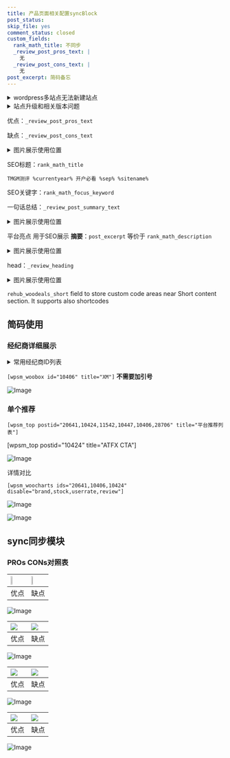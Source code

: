 ```yaml
---
title: 产品页面相关配置syncBlock
post_status: 
skip_file: yes
comment_status: closed
custom_fields:
  rank_math_title: 不同步
  _review_post_pros_text: |
    无
  _review_post_cons_text: |
    无
post_excerpt: 简码备忘
---
```

<details><summary>wordpress多站点无法新建站点</summary>

<li>和报错需要清理cookies一样的原因</li>
<li>wp-config.php里面<code>define( 'SUBDOMAIN_INSTALL', false );//子域名安装</code></li>
<li>新建子站点是用<code>define( 'SUBDOMAIN_INSTALL', true);//子域名安装</code> 完成以后，改成<code>false</code></li>
</details>

<details><summary>站点升级和相关版本问题</summary>

<p>wordpress：5.9.9
woocommerce：7.5.1
出现问题的地方：主题选项里面>><strong>Product layout >>compact style</strong></p>
<p>如何出现没有用过的字段 导致无法保存。先导出配置 然后进行修改，后面再次恢复即可。</p>
<p>出现部分字段无法显示时，需要返回默认布局后，对产品进行保存就好了。</p>
<p></p>
</details>

优点：`_review_post_pros_text`

缺点：`_review_post_cons_text`

<details><summary>图片展示使用位置</summary>

<img src="https://prod-files-secure.s3.us-west-2.amazonaws.com/39ed1227-6d7d-4570-be36-9ccd4a2c4241/f51d3d83-55d4-4bdf-9604-f37ec77ab556/Untitled.png?X-Amz-Algorithm=AWS4-HMAC-SHA256&X-Amz-Content-Sha256=UNSIGNED-PAYLOAD&X-Amz-Credential=ASIAZI2LB466TMYYYX32%2F20250321%2Fus-west-2%2Fs3%2Faws4_request&X-Amz-Date=20250321T045518Z&X-Amz-Expires=3600&X-Amz-Security-Token=IQoJb3JpZ2luX2VjEEUaCXVzLXdlc3QtMiJGMEQCIAEMK0at9o97Qxjpci86%2BGZAxT2P%2FQla97fVtAApYlxhAiAFaeHpYn%2BN6Sz6yqkTJNf5ZGMXVDIQam3P6zVEdBjkzCqIBAie%2F%2F%2F%2F%2F%2F%2F%2F%2F%2F8BEAAaDDYzNzQyMzE4MzgwNSIMVCMZE1zkXb06E0PsKtwDVtKM%2FL8L0wSEDHibrPclnp9jOi6UR5p1bQuz91vB1tSOhDj3GMzFawnsdiIFsvKLM5aenM8kFvz%2BMNbO4YU2%2B0gMsp9ffACpWdU6cHt1cn14oG1iDhunJ3HRYq3F9o%2FE%2FzyAS08gbearWNGkbBUR0bpL%2BQNTR2%2BzD3pXNuQf%2FLUXvcLvwUynmth%2BNtmptro2rJHp1bX4SQDtWOIP6lWp%2FRCspBmr81YD78ndmF44%2FDSIAhNTttpFepVXQMMJwQQR02eSAe8Vm8Mzhvug%2FJcBQzNaVo7Hy55cGsp8ur485EvhgLrE%2Fdfk2oX4rQLu5E6i0B1BVyq6cgv41ZNDD3e7UVF229nFiCEcFJL81i5RnMCGlR6MqdkzbYk8of9rTTgB1lT%2Bul78sXxOdeXndQ1WaRFcjVoWpqrIqxglW7zT5fVVUgiaJdJ6%2FUlPUkyth9RZ2hQ3OPWSsSP5E49R1p01dEwE7CZbl3Qf3qZxshuxpApJyf6R689v%2BKZ3d1raHZdFSsbGcMSLme0FggMA%2FhVU%2B8ltnNz5nk8ybRHVAeX1QG7FtP6agMv48XQhC7YswfCQMM%2BS4%2BndO2Bdn3AZ%2BpXOwjCbZHUHOFLFlachQkyI%2Fjf53Ez%2FJqIRhDMyXcgwsNbzvgY6pgEiDJ7xkmEkdgJ9tPnNE1N0XDckpmH8XirZVUKyhdn%2F%2FlPGumzRa69EAy7PUJn2mJlf%2Bgd9QQf%2FcIEwa8InfmDgEhD%2FaZNJiT0RT8w%2FKm37Zqxasd3Ory1jYhEVwfG%2BLDTFnWG8mRLuEFXU%2FLgLk4QqkI%2FelV99yD2Ydi94T6vh0d55Vw71P8gadHrZqkfsrw1FL01vw7T2eXgFP5c4lhL9GUXMySM%2F&X-Amz-Signature=d169818eddf0f90e5f96d06bd26042052aa14f1fa8644f93ce256e73d1457ce9&X-Amz-SignedHeaders=host&x-id=GetObject" alt="Image">
</details>

SEO标题：`rank_math_title`

`TMGM测评 %currentyear% 开户必看 %sep% %sitename%`

SEO关键字：`rank_math_focus_keyword`

一句话总结：`_review_post_summary_text`

<details><summary>图片展示使用位置</summary>

<img src="https://prod-files-secure.s3.us-west-2.amazonaws.com/39ed1227-6d7d-4570-be36-9ccd4a2c4241/4b96a922-296c-4f4e-8630-d1c870cbce01/Untitled.png?X-Amz-Algorithm=AWS4-HMAC-SHA256&X-Amz-Content-Sha256=UNSIGNED-PAYLOAD&X-Amz-Credential=ASIAZI2LB46655GUIXB5%2F20250321%2Fus-west-2%2Fs3%2Faws4_request&X-Amz-Date=20250321T045519Z&X-Amz-Expires=3600&X-Amz-Security-Token=IQoJb3JpZ2luX2VjEEUaCXVzLXdlc3QtMiJHMEUCIQCdGBdhdK2fBtCp2Yrk6eO1RFdQdoQYedzcmYD84bc5wQIgDqS7dA8whPADFEOGQxa50BS4IoYM77GwINASEl7CL7oqiAQInv%2F%2F%2F%2F%2F%2F%2F%2F%2F%2FARAAGgw2Mzc0MjMxODM4MDUiDKQNgEzRSi7gyO8LcSrcA4zlOXd036YZyqrBAMPNECGNw2%2B%2Fh8aDzePNCGw%2FTALvYajQdAw7FWkVY0RDeWjAlyWGgpYXX3LrIHS8aXFLBmVglHWlMxCc8L%2F%2FFS7yFjR0LI879j1hFuXw2tH79Xpgvor8FNgw0s3EQ2Eo4XT3LqJugfF9MKtbfuFF%2BYlDSlNyG9b8WmHyWGoGoJBn0CGXxB7SP9V%2FcVzj7ZSPi0drOd1zc2B8tbskun%2FDjj9RsoBR76UlUEH6ZXiRM1UpMrzVuS%2FGlyQgMLjF5lUlf4QdSAFaN8aua%2FZrrohSvH5GFAHZDrcxQK7jB%2FrLFB%2Fh4alP4D2E0G6lG%2FKfPM2gtVaILArbjXuwEgCGZ8hr324ntkuxbAGaADUV6xH9btxhnW%2BhT5PizM%2Bo1barZJtzUu6y4A71JciR4crU2X1yQOLnUUMaDyCeiCtjaOXKnTN7l8ljfC9R%2FmphQrQMVgoenVmCI7mpPI2W8F6SOexT64hEvFJKon8IEBA6%2Fts8oD%2BkYsW29bRrqYD%2BuzZUEK0TsqDWZBE%2BC2JiS5y%2B6G9l6C1iGvrM%2B%2BpHk0BLzKgHaKDkqetLUhyRfbqqqIBN8PTBGVo4fbaec64a4ffI4mDtadLgPVfmvuNzCcyIc83JxGdZMITY874GOqUBZNG2V6P86tE6fynE63JC538PlXhPHPTzTlpINw5aMQwbZJNgc%2Ba5skFwkywv%2Br54FfbdD%2FkmNv5KiYi6h7EEpOurTebKJiSXJGWFXAzXhYeEiOm55m21G6qh0uC%2B9XzUAFwA2l8d66PAnytkjTJ2iQnuxl1aAe00hWuqDWmIjVFRy5EbscjFMZEuh1QvZIA6FMxCtldMdOQ9UVf8RKYE%2Fee%2F9FBH&X-Amz-Signature=ae30324838cda9a13c85e0cf653cf44db3d91af1ac0394db8f2984b6d302297e&X-Amz-SignedHeaders=host&x-id=GetObject" alt="Image">
</details>

平台亮点 用于SEO展示 **摘要**：`post_excerpt`  等价于 `rank_math_description`

<details><summary>图片展示使用位置</summary>

<img src="https://prod-files-secure.s3.us-west-2.amazonaws.com/39ed1227-6d7d-4570-be36-9ccd4a2c4241/1ee11f63-b60a-4dfe-a7a7-d58ff23b5d88/Untitled.png?X-Amz-Algorithm=AWS4-HMAC-SHA256&X-Amz-Content-Sha256=UNSIGNED-PAYLOAD&X-Amz-Credential=ASIAZI2LB4665HUNJJSI%2F20250321%2Fus-west-2%2Fs3%2Faws4_request&X-Amz-Date=20250321T045519Z&X-Amz-Expires=3600&X-Amz-Security-Token=IQoJb3JpZ2luX2VjEEUaCXVzLXdlc3QtMiJGMEQCIHxXZjlRhKaTi%2BXZ%2FS5KiemmTyvUbj1uCWRBawn7OMpmAiABigo9qFdIMxUJC3Cv8GjqoI6hvs6B1rQhguALtnf%2FByqIBAie%2F%2F%2F%2F%2F%2F%2F%2F%2F%2F8BEAAaDDYzNzQyMzE4MzgwNSIMMyjLUfCV4zD1mErvKtwDBA6rWzAN2Fp%2FPwNXXrQZ8sDuFOCTKZD6A1jmVvMjL9eyA2ZoOBoQVvr12nMWVojeUVYxBi3cs3ySA%2FeRr9Je9i%2B%2FgrCmWJp%2BS5pOxC8z0Wp0B8NxXQN%2FAATnpj52rGNnIsJITw6n0J3j7kYE0UC0qUs%2FVyCnEfX%2FPd78TpjyEGBbIr7TYjeWPaphncqC%2FJK8eDAuFTPIPfwdar%2BpOZQql4Zd8AMdLgJfjXydHAY6v8KyZZEO%2BiZo9xCL8nVNAQmtwUjeqkmFpXTtrVpIqGp4hSgP6KHLu0gE8Vr1CkD4zTOAcaSNjS3x%2BGw42eMRVnV8c3dSttyg6DeHMXpR0uR7mqIeZIOSc54OP8m3%2FxjHyFnm%2BjRnF7RK%2F4%2FXfMC5K0xiypsaFCf8CKaSNUVtz5Wzjy4FRg37D8S2xmoI9JmwxCYhGnavXb89zpV8ixEiEXJ3Z1eIBTDJVXYk%2BAhgsZE%2F1mmHUZAQQ1WQ8Uo3t2iTkUJOSG6guWvLNOvYZijemOYq7dlwT9TNsQujwgkEDzXG4eYBrNJQwJ%2BijpEnDbQsZP%2FhxhAweFCpqR74jbjjNHvhHsud1jHbucabeLKZCoY2vLk1rvwjgYaEPf39qsFDYpEcrzxv7ETtpTOS1tsw5NfzvgY6pgHmCKSbaiV%2FaVe3WLHbm6PSZnXdcBUCrjD7%2Ba8Grsvhd1R3UZMULf5BlQWdZ5YpGI4MYcJq5YkRHqYCvzxRKxqUo%2BjAXPCjaVit3nYPzi8il1mcB9%2FQR13%2FhpmVICVYl1rPTkCMPWS6TeDIjLE17t0yfJkMLMyOj5Lpv5ddnnZiZ1iQWproh2LU8hglbdVaN%2FfDHFJgNiarnHmYEYWVXQlCW4uStJOA&X-Amz-Signature=3d6c85970426a92096ece35d8db621c19f9d38308926843c9529ebd75c52d690&X-Amz-SignedHeaders=host&x-id=GetObject" alt="Image">
<img src="https://prod-files-secure.s3.us-west-2.amazonaws.com/39ed1227-6d7d-4570-be36-9ccd4a2c4241/ad4118b5-78d8-4fbe-801e-3b29b5d99c01/Untitled.png?X-Amz-Algorithm=AWS4-HMAC-SHA256&X-Amz-Content-Sha256=UNSIGNED-PAYLOAD&X-Amz-Credential=ASIAZI2LB4665HUNJJSI%2F20250321%2Fus-west-2%2Fs3%2Faws4_request&X-Amz-Date=20250321T045519Z&X-Amz-Expires=3600&X-Amz-Security-Token=IQoJb3JpZ2luX2VjEEUaCXVzLXdlc3QtMiJGMEQCIHxXZjlRhKaTi%2BXZ%2FS5KiemmTyvUbj1uCWRBawn7OMpmAiABigo9qFdIMxUJC3Cv8GjqoI6hvs6B1rQhguALtnf%2FByqIBAie%2F%2F%2F%2F%2F%2F%2F%2F%2F%2F8BEAAaDDYzNzQyMzE4MzgwNSIMMyjLUfCV4zD1mErvKtwDBA6rWzAN2Fp%2FPwNXXrQZ8sDuFOCTKZD6A1jmVvMjL9eyA2ZoOBoQVvr12nMWVojeUVYxBi3cs3ySA%2FeRr9Je9i%2B%2FgrCmWJp%2BS5pOxC8z0Wp0B8NxXQN%2FAATnpj52rGNnIsJITw6n0J3j7kYE0UC0qUs%2FVyCnEfX%2FPd78TpjyEGBbIr7TYjeWPaphncqC%2FJK8eDAuFTPIPfwdar%2BpOZQql4Zd8AMdLgJfjXydHAY6v8KyZZEO%2BiZo9xCL8nVNAQmtwUjeqkmFpXTtrVpIqGp4hSgP6KHLu0gE8Vr1CkD4zTOAcaSNjS3x%2BGw42eMRVnV8c3dSttyg6DeHMXpR0uR7mqIeZIOSc54OP8m3%2FxjHyFnm%2BjRnF7RK%2F4%2FXfMC5K0xiypsaFCf8CKaSNUVtz5Wzjy4FRg37D8S2xmoI9JmwxCYhGnavXb89zpV8ixEiEXJ3Z1eIBTDJVXYk%2BAhgsZE%2F1mmHUZAQQ1WQ8Uo3t2iTkUJOSG6guWvLNOvYZijemOYq7dlwT9TNsQujwgkEDzXG4eYBrNJQwJ%2BijpEnDbQsZP%2FhxhAweFCpqR74jbjjNHvhHsud1jHbucabeLKZCoY2vLk1rvwjgYaEPf39qsFDYpEcrzxv7ETtpTOS1tsw5NfzvgY6pgHmCKSbaiV%2FaVe3WLHbm6PSZnXdcBUCrjD7%2Ba8Grsvhd1R3UZMULf5BlQWdZ5YpGI4MYcJq5YkRHqYCvzxRKxqUo%2BjAXPCjaVit3nYPzi8il1mcB9%2FQR13%2FhpmVICVYl1rPTkCMPWS6TeDIjLE17t0yfJkMLMyOj5Lpv5ddnnZiZ1iQWproh2LU8hglbdVaN%2FfDHFJgNiarnHmYEYWVXQlCW4uStJOA&X-Amz-Signature=565c30cc856feddce2850b0e0c7b88fc41045c1f25ede94f0827135cc42f751d&X-Amz-SignedHeaders=host&x-id=GetObject" alt="Image">
<img src="https://prod-files-secure.s3.us-west-2.amazonaws.com/39ed1227-6d7d-4570-be36-9ccd4a2c4241/a38cf7c9-a79c-4b64-9e94-13589fe0758b/Untitled.png?X-Amz-Algorithm=AWS4-HMAC-SHA256&X-Amz-Content-Sha256=UNSIGNED-PAYLOAD&X-Amz-Credential=ASIAZI2LB4665HUNJJSI%2F20250321%2Fus-west-2%2Fs3%2Faws4_request&X-Amz-Date=20250321T045519Z&X-Amz-Expires=3600&X-Amz-Security-Token=IQoJb3JpZ2luX2VjEEUaCXVzLXdlc3QtMiJGMEQCIHxXZjlRhKaTi%2BXZ%2FS5KiemmTyvUbj1uCWRBawn7OMpmAiABigo9qFdIMxUJC3Cv8GjqoI6hvs6B1rQhguALtnf%2FByqIBAie%2F%2F%2F%2F%2F%2F%2F%2F%2F%2F8BEAAaDDYzNzQyMzE4MzgwNSIMMyjLUfCV4zD1mErvKtwDBA6rWzAN2Fp%2FPwNXXrQZ8sDuFOCTKZD6A1jmVvMjL9eyA2ZoOBoQVvr12nMWVojeUVYxBi3cs3ySA%2FeRr9Je9i%2B%2FgrCmWJp%2BS5pOxC8z0Wp0B8NxXQN%2FAATnpj52rGNnIsJITw6n0J3j7kYE0UC0qUs%2FVyCnEfX%2FPd78TpjyEGBbIr7TYjeWPaphncqC%2FJK8eDAuFTPIPfwdar%2BpOZQql4Zd8AMdLgJfjXydHAY6v8KyZZEO%2BiZo9xCL8nVNAQmtwUjeqkmFpXTtrVpIqGp4hSgP6KHLu0gE8Vr1CkD4zTOAcaSNjS3x%2BGw42eMRVnV8c3dSttyg6DeHMXpR0uR7mqIeZIOSc54OP8m3%2FxjHyFnm%2BjRnF7RK%2F4%2FXfMC5K0xiypsaFCf8CKaSNUVtz5Wzjy4FRg37D8S2xmoI9JmwxCYhGnavXb89zpV8ixEiEXJ3Z1eIBTDJVXYk%2BAhgsZE%2F1mmHUZAQQ1WQ8Uo3t2iTkUJOSG6guWvLNOvYZijemOYq7dlwT9TNsQujwgkEDzXG4eYBrNJQwJ%2BijpEnDbQsZP%2FhxhAweFCpqR74jbjjNHvhHsud1jHbucabeLKZCoY2vLk1rvwjgYaEPf39qsFDYpEcrzxv7ETtpTOS1tsw5NfzvgY6pgHmCKSbaiV%2FaVe3WLHbm6PSZnXdcBUCrjD7%2Ba8Grsvhd1R3UZMULf5BlQWdZ5YpGI4MYcJq5YkRHqYCvzxRKxqUo%2BjAXPCjaVit3nYPzi8il1mcB9%2FQR13%2FhpmVICVYl1rPTkCMPWS6TeDIjLE17t0yfJkMLMyOj5Lpv5ddnnZiZ1iQWproh2LU8hglbdVaN%2FfDHFJgNiarnHmYEYWVXQlCW4uStJOA&X-Amz-Signature=868b0aa4e22627a15947e44b7f7ea586f22785759c78ca19eed75969eb762c8e&X-Amz-SignedHeaders=host&x-id=GetObject" alt="Image">
<img src="https://prod-files-secure.s3.us-west-2.amazonaws.com/39ed1227-6d7d-4570-be36-9ccd4a2c4241/7da6fc1e-d2ac-42ae-8c75-cb5749aa18f6/Untitled.png?X-Amz-Algorithm=AWS4-HMAC-SHA256&X-Amz-Content-Sha256=UNSIGNED-PAYLOAD&X-Amz-Credential=ASIAZI2LB4665HUNJJSI%2F20250321%2Fus-west-2%2Fs3%2Faws4_request&X-Amz-Date=20250321T045519Z&X-Amz-Expires=3600&X-Amz-Security-Token=IQoJb3JpZ2luX2VjEEUaCXVzLXdlc3QtMiJGMEQCIHxXZjlRhKaTi%2BXZ%2FS5KiemmTyvUbj1uCWRBawn7OMpmAiABigo9qFdIMxUJC3Cv8GjqoI6hvs6B1rQhguALtnf%2FByqIBAie%2F%2F%2F%2F%2F%2F%2F%2F%2F%2F8BEAAaDDYzNzQyMzE4MzgwNSIMMyjLUfCV4zD1mErvKtwDBA6rWzAN2Fp%2FPwNXXrQZ8sDuFOCTKZD6A1jmVvMjL9eyA2ZoOBoQVvr12nMWVojeUVYxBi3cs3ySA%2FeRr9Je9i%2B%2FgrCmWJp%2BS5pOxC8z0Wp0B8NxXQN%2FAATnpj52rGNnIsJITw6n0J3j7kYE0UC0qUs%2FVyCnEfX%2FPd78TpjyEGBbIr7TYjeWPaphncqC%2FJK8eDAuFTPIPfwdar%2BpOZQql4Zd8AMdLgJfjXydHAY6v8KyZZEO%2BiZo9xCL8nVNAQmtwUjeqkmFpXTtrVpIqGp4hSgP6KHLu0gE8Vr1CkD4zTOAcaSNjS3x%2BGw42eMRVnV8c3dSttyg6DeHMXpR0uR7mqIeZIOSc54OP8m3%2FxjHyFnm%2BjRnF7RK%2F4%2FXfMC5K0xiypsaFCf8CKaSNUVtz5Wzjy4FRg37D8S2xmoI9JmwxCYhGnavXb89zpV8ixEiEXJ3Z1eIBTDJVXYk%2BAhgsZE%2F1mmHUZAQQ1WQ8Uo3t2iTkUJOSG6guWvLNOvYZijemOYq7dlwT9TNsQujwgkEDzXG4eYBrNJQwJ%2BijpEnDbQsZP%2FhxhAweFCpqR74jbjjNHvhHsud1jHbucabeLKZCoY2vLk1rvwjgYaEPf39qsFDYpEcrzxv7ETtpTOS1tsw5NfzvgY6pgHmCKSbaiV%2FaVe3WLHbm6PSZnXdcBUCrjD7%2Ba8Grsvhd1R3UZMULf5BlQWdZ5YpGI4MYcJq5YkRHqYCvzxRKxqUo%2BjAXPCjaVit3nYPzi8il1mcB9%2FQR13%2FhpmVICVYl1rPTkCMPWS6TeDIjLE17t0yfJkMLMyOj5Lpv5ddnnZiZ1iQWproh2LU8hglbdVaN%2FfDHFJgNiarnHmYEYWVXQlCW4uStJOA&X-Amz-Signature=d6bbd3b030332373bef7f441a75d08929bdbff6904f74cfd3ee244685d3001ef&X-Amz-SignedHeaders=host&x-id=GetObject" alt="Image">
<img src="https://prod-files-secure.s3.us-west-2.amazonaws.com/39ed1227-6d7d-4570-be36-9ccd4a2c4241/7e97f40a-eaee-47f5-b2f9-475f96808fa7/Untitled.png?X-Amz-Algorithm=AWS4-HMAC-SHA256&X-Amz-Content-Sha256=UNSIGNED-PAYLOAD&X-Amz-Credential=ASIAZI2LB4665HUNJJSI%2F20250321%2Fus-west-2%2Fs3%2Faws4_request&X-Amz-Date=20250321T045519Z&X-Amz-Expires=3600&X-Amz-Security-Token=IQoJb3JpZ2luX2VjEEUaCXVzLXdlc3QtMiJGMEQCIHxXZjlRhKaTi%2BXZ%2FS5KiemmTyvUbj1uCWRBawn7OMpmAiABigo9qFdIMxUJC3Cv8GjqoI6hvs6B1rQhguALtnf%2FByqIBAie%2F%2F%2F%2F%2F%2F%2F%2F%2F%2F8BEAAaDDYzNzQyMzE4MzgwNSIMMyjLUfCV4zD1mErvKtwDBA6rWzAN2Fp%2FPwNXXrQZ8sDuFOCTKZD6A1jmVvMjL9eyA2ZoOBoQVvr12nMWVojeUVYxBi3cs3ySA%2FeRr9Je9i%2B%2FgrCmWJp%2BS5pOxC8z0Wp0B8NxXQN%2FAATnpj52rGNnIsJITw6n0J3j7kYE0UC0qUs%2FVyCnEfX%2FPd78TpjyEGBbIr7TYjeWPaphncqC%2FJK8eDAuFTPIPfwdar%2BpOZQql4Zd8AMdLgJfjXydHAY6v8KyZZEO%2BiZo9xCL8nVNAQmtwUjeqkmFpXTtrVpIqGp4hSgP6KHLu0gE8Vr1CkD4zTOAcaSNjS3x%2BGw42eMRVnV8c3dSttyg6DeHMXpR0uR7mqIeZIOSc54OP8m3%2FxjHyFnm%2BjRnF7RK%2F4%2FXfMC5K0xiypsaFCf8CKaSNUVtz5Wzjy4FRg37D8S2xmoI9JmwxCYhGnavXb89zpV8ixEiEXJ3Z1eIBTDJVXYk%2BAhgsZE%2F1mmHUZAQQ1WQ8Uo3t2iTkUJOSG6guWvLNOvYZijemOYq7dlwT9TNsQujwgkEDzXG4eYBrNJQwJ%2BijpEnDbQsZP%2FhxhAweFCpqR74jbjjNHvhHsud1jHbucabeLKZCoY2vLk1rvwjgYaEPf39qsFDYpEcrzxv7ETtpTOS1tsw5NfzvgY6pgHmCKSbaiV%2FaVe3WLHbm6PSZnXdcBUCrjD7%2Ba8Grsvhd1R3UZMULf5BlQWdZ5YpGI4MYcJq5YkRHqYCvzxRKxqUo%2BjAXPCjaVit3nYPzi8il1mcB9%2FQR13%2FhpmVICVYl1rPTkCMPWS6TeDIjLE17t0yfJkMLMyOj5Lpv5ddnnZiZ1iQWproh2LU8hglbdVaN%2FfDHFJgNiarnHmYEYWVXQlCW4uStJOA&X-Amz-Signature=b40e65518d67cb3db6830b9b52f6497a47c583558ef57a0ae60e7c3e260748e8&X-Amz-SignedHeaders=host&x-id=GetObject" alt="Image">
</details>

head：`_review_heading`

<details><summary>图片展示使用位置</summary>

<img src="https://prod-files-secure.s3.us-west-2.amazonaws.com/39ed1227-6d7d-4570-be36-9ccd4a2c4241/3a4650ad-9887-415c-889a-edd51fa54f27/Untitled.png?X-Amz-Algorithm=AWS4-HMAC-SHA256&X-Amz-Content-Sha256=UNSIGNED-PAYLOAD&X-Amz-Credential=ASIAZI2LB4667WVRIKWV%2F20250321%2Fus-west-2%2Fs3%2Faws4_request&X-Amz-Date=20250321T045519Z&X-Amz-Expires=3600&X-Amz-Security-Token=IQoJb3JpZ2luX2VjEEUaCXVzLXdlc3QtMiJIMEYCIQCFZ7H3qA1uRv8FhvlSRJH3CbpqyhOuohrIRY%2BO5d7TkgIhAJB6uOCh%2FT8PEnYxkG7DHZpnw%2BDA6%2FKAQ9%2BtBDf5ELwMKogECJ7%2F%2F%2F%2F%2F%2F%2F%2F%2F%2FwEQABoMNjM3NDIzMTgzODA1IgzEtehhd5tKvJucHCUq3AOiYhTl%2FwIzpzoVp9DLimKVP0mhxZhzB6maOuCQOzSGivvmS5BLjNF68vo5MUglXXIVQV0lfL0m9%2BLlm%2FSy7Hc95OFsGgPHOzN09B8tI6jMgT1qBzZJoKLxUXFWQkSJltNOONLU5H9W2JBfhtkC5mrXlHX2YwcN074O1HiXzOcN9I9dffOuPUeoE%2BobYk7tZoIiYB7gg5kNaMUYKrs1g5gPG615QvLovZ8ur6FMDJ7m86xcLCZGoE9e0Yu9uREAD2WdNYFEzL2aiUX8Kk8bIzD%2F0YyrZ%2FCFrWbPNq69q1j1PtyuQfDjpBeajhdjDwcx0z8diGUNSFEQM%2FwnZ9Zo34r2E33%2FxSBUF4FJ9RBoU8KhrQGjFgWousC4CcsBk1m0QlsfW7ZULYEHWET0gLaahbd%2BTccXFi9MvCDnRHrDDhHrXFLw0ToBv%2FuAgpxWU363HNSTyLT8ALjqMoczngDMuKA292S6jdGijX5SE9Z9hg9ufjpe5Am%2B%2BKY%2BnTekbswE%2FYhUyqHbZ6fL0S%2BfMmkpG34B2GfLhGDVXbf5wq2CCtkoJm3ZLVUH%2BXipXbgjPQyOyPqC%2BM9yUwtNWtkgsoBUYsN7ejrUz6kzHniXP9oAT%2F3uOPKvhfmiD044rhflmjCw1vO%2BBjqkAeeoRe6ZeZMm0rMv0LL33sf2Zb4eB%2F5x5UW78dqBoEbmegZJjRJ9h7MO%2FEHr2gVONBJvi%2Bxx79nsQt54gLjbVcRG8ph8zq9LCXiw0YaUYLg1dGNMSemPTl42Bd7oVQeHm7TB0PdBKBXlpRg%2Btku6RzLUwMnS4c9Ao0Siyc6UAZrvW8I1MSQDnu7lAyrJ32VWwA3JQCJ9eI%2F06wHxdkQ9tNlrrQJh&X-Amz-Signature=2232e30121067a1897d7fb7aead02bd6012f95a426ca5035418d514de4acc733&X-Amz-SignedHeaders=host&x-id=GetObject" alt="Image">
</details>

`rehub_woodeals_short`	field to store custom code areas near Short content section. It supports also shortcodes



## 简码使用

### 经纪商详细展示

<details><summary>常用经纪商ID列表</summary>

<pre><code class="php">嘉盛 ===> 20641  [wpsm_woobox id="20641" title="嘉盛"]
易信easymarkets ===> 11542  [wpsm_woobox id="11542" title="易信easymarkets"]
ATFX外汇 ===> 10424  [wpsm_woobox id="10424" title="ATFX"]
XM ===> 10406  [wpsm_woobox id="10406" title="XM"]
TMGM ===> 29622  [wpsm_woobox id="29622" title="TMGM"]
HYCM ===> 10447  [wpsm_woobox id="10447" title="HYCM"]
fpmarkets澳福外汇 ===> 20639  [wpsm_woobox id="20639" title="fpmarkets澳福外汇"]</code></pre>
</details>

`[wpsm_woobox id="10406" title="XM"]` **不需要加引号**

![Image](https://prod-files-secure.s3.us-west-2.amazonaws.com/39ed1227-6d7d-4570-be36-9ccd4a2c4241/4f898f9d-0fa7-4e43-acd3-ac6bc7be575a/Untitled.png?X-Amz-Algorithm=AWS4-HMAC-SHA256&X-Amz-Content-Sha256=UNSIGNED-PAYLOAD&X-Amz-Credential=ASIAZI2LB466Y27T7PGN%2F20250321%2Fus-west-2%2Fs3%2Faws4_request&X-Amz-Date=20250321T045516Z&X-Amz-Expires=3600&X-Amz-Security-Token=IQoJb3JpZ2luX2VjEEUaCXVzLXdlc3QtMiJGMEQCIFjN3GnEkawnSirlIxaTtEs%2BzprJYPNu21En6b0s1rABAiBe4FPGyCYm62kaP95JiFLj5pkEKcZwQGw7NJlGWQql9SqIBAie%2F%2F%2F%2F%2F%2F%2F%2F%2F%2F8BEAAaDDYzNzQyMzE4MzgwNSIM68ybQm%2Bcg9eK%2Bii9KtwDxwCBUA0RF%2BD1dVd7Q3jHBXwHDXs11c26wPimWORVTdxyRbdve%2FjNVz2vSi0CREYCtiIpAE0wwH18hvbpREbY01MEAEdNHKjaJAclqSVx0egJyuBRY7wkfN%2BY0kAZvYaxVeptPkehrlQK3tKxmJVAH8KVYiuKZvNBFJC84Meql7mj0U5drHGDAF3GuOAwa6iWoRAAJZi3HoSkvOMTmPBidstG2JyM1maRdyXZKzBk4MEZIeeQ0yTi%2Bs1sWxsKhmnsCpQLYe8NEb0omxr581352D%2F9BUygI9d2%2BTOecWOWZbiVt%2F2jXkJU95f0PDpWu4wxQSr1Nh%2FDg8pH9FC4CWyTOmnlYX0uUhKFOLH%2BWGMYohcNEomWHrcA0SncDFsdX2liTs7GVP%2B0L%2BHLC0n1thM3LFaM0DZuVDTlejFwhqLBrTgVDnG7p6a1be33vuuJobNQoRXm87%2BAQeSoDXHMyGhD%2F%2FCzP2Oq%2F0yteYlgCll0G4RnwR%2BUDcrGc3THHCBYSy6iFjWohD5vxmw38wA757Oopq5mIA%2Bc7EbEgebX6vFyH%2BFGNTS7T%2BwkdcJI81nrHn84sSJmJJ%2Fz129F0THQWH6sG%2Fz82B2P%2BX7WBmong0qWZYUXA9RBG5KMIhqOccow5dfzvgY6pgHQjdEcm55OC90Po%2FSjBbCs2O9ldm%2B52a5Z7CeOKpe8%2F0hgbVRrC2BgMW7uVKHMwaDZjWuet5OnOH7vt1AFEgtnzaR0ID9143wDZNZIaIjUb0qKhZhnnp79GYJI063W6SWrH0%2BHe41DjNwikDxn3IquofVlNigosd9laX8HZJr5L1HeA7g1xl7JkBWhcChXIfSfcGYCrNX8%2F9PIghBkRS7bJQv9D6UX&X-Amz-Signature=d1e7ec34c877177d343c36b55bf4dbbb9c0c2d881e9a755e2b9d6f2c56b6483d&X-Amz-SignedHeaders=host&x-id=GetObject)

### 单个推荐
`[wpsm_top postid="20641,10424,11542,10447,10406,28706" title="平台推荐列表"]`

[wpsm_top postid="10424" title="ATFX CTA"]

![Image](https://prod-files-secure.s3.us-west-2.amazonaws.com/39ed1227-6d7d-4570-be36-9ccd4a2c4241/5ac620dc-51a8-48b6-b55d-91f47299193c/Untitled.png?X-Amz-Algorithm=AWS4-HMAC-SHA256&X-Amz-Content-Sha256=UNSIGNED-PAYLOAD&X-Amz-Credential=ASIAZI2LB466Y27T7PGN%2F20250321%2Fus-west-2%2Fs3%2Faws4_request&X-Amz-Date=20250321T045516Z&X-Amz-Expires=3600&X-Amz-Security-Token=IQoJb3JpZ2luX2VjEEUaCXVzLXdlc3QtMiJGMEQCIFjN3GnEkawnSirlIxaTtEs%2BzprJYPNu21En6b0s1rABAiBe4FPGyCYm62kaP95JiFLj5pkEKcZwQGw7NJlGWQql9SqIBAie%2F%2F%2F%2F%2F%2F%2F%2F%2F%2F8BEAAaDDYzNzQyMzE4MzgwNSIM68ybQm%2Bcg9eK%2Bii9KtwDxwCBUA0RF%2BD1dVd7Q3jHBXwHDXs11c26wPimWORVTdxyRbdve%2FjNVz2vSi0CREYCtiIpAE0wwH18hvbpREbY01MEAEdNHKjaJAclqSVx0egJyuBRY7wkfN%2BY0kAZvYaxVeptPkehrlQK3tKxmJVAH8KVYiuKZvNBFJC84Meql7mj0U5drHGDAF3GuOAwa6iWoRAAJZi3HoSkvOMTmPBidstG2JyM1maRdyXZKzBk4MEZIeeQ0yTi%2Bs1sWxsKhmnsCpQLYe8NEb0omxr581352D%2F9BUygI9d2%2BTOecWOWZbiVt%2F2jXkJU95f0PDpWu4wxQSr1Nh%2FDg8pH9FC4CWyTOmnlYX0uUhKFOLH%2BWGMYohcNEomWHrcA0SncDFsdX2liTs7GVP%2B0L%2BHLC0n1thM3LFaM0DZuVDTlejFwhqLBrTgVDnG7p6a1be33vuuJobNQoRXm87%2BAQeSoDXHMyGhD%2F%2FCzP2Oq%2F0yteYlgCll0G4RnwR%2BUDcrGc3THHCBYSy6iFjWohD5vxmw38wA757Oopq5mIA%2Bc7EbEgebX6vFyH%2BFGNTS7T%2BwkdcJI81nrHn84sSJmJJ%2Fz129F0THQWH6sG%2Fz82B2P%2BX7WBmong0qWZYUXA9RBG5KMIhqOccow5dfzvgY6pgHQjdEcm55OC90Po%2FSjBbCs2O9ldm%2B52a5Z7CeOKpe8%2F0hgbVRrC2BgMW7uVKHMwaDZjWuet5OnOH7vt1AFEgtnzaR0ID9143wDZNZIaIjUb0qKhZhnnp79GYJI063W6SWrH0%2BHe41DjNwikDxn3IquofVlNigosd9laX8HZJr5L1HeA7g1xl7JkBWhcChXIfSfcGYCrNX8%2F9PIghBkRS7bJQv9D6UX&X-Amz-Signature=322ddb12d5020fd805f361bb5eb91c7c5ad30aef9024a89982669100993e2b66&X-Amz-SignedHeaders=host&x-id=GetObject)

详情对比

`[wpsm_woocharts ids="20641,10406,10424" disable="brand,stock,userrate,review"]`

![Image](https://prod-files-secure.s3.us-west-2.amazonaws.com/39ed1227-6d7d-4570-be36-9ccd4a2c4241/bf3ba45f-b9f3-4295-8aef-b4a495fd25f4/Untitled.png?X-Amz-Algorithm=AWS4-HMAC-SHA256&X-Amz-Content-Sha256=UNSIGNED-PAYLOAD&X-Amz-Credential=ASIAZI2LB466Y27T7PGN%2F20250321%2Fus-west-2%2Fs3%2Faws4_request&X-Amz-Date=20250321T045516Z&X-Amz-Expires=3600&X-Amz-Security-Token=IQoJb3JpZ2luX2VjEEUaCXVzLXdlc3QtMiJGMEQCIFjN3GnEkawnSirlIxaTtEs%2BzprJYPNu21En6b0s1rABAiBe4FPGyCYm62kaP95JiFLj5pkEKcZwQGw7NJlGWQql9SqIBAie%2F%2F%2F%2F%2F%2F%2F%2F%2F%2F8BEAAaDDYzNzQyMzE4MzgwNSIM68ybQm%2Bcg9eK%2Bii9KtwDxwCBUA0RF%2BD1dVd7Q3jHBXwHDXs11c26wPimWORVTdxyRbdve%2FjNVz2vSi0CREYCtiIpAE0wwH18hvbpREbY01MEAEdNHKjaJAclqSVx0egJyuBRY7wkfN%2BY0kAZvYaxVeptPkehrlQK3tKxmJVAH8KVYiuKZvNBFJC84Meql7mj0U5drHGDAF3GuOAwa6iWoRAAJZi3HoSkvOMTmPBidstG2JyM1maRdyXZKzBk4MEZIeeQ0yTi%2Bs1sWxsKhmnsCpQLYe8NEb0omxr581352D%2F9BUygI9d2%2BTOecWOWZbiVt%2F2jXkJU95f0PDpWu4wxQSr1Nh%2FDg8pH9FC4CWyTOmnlYX0uUhKFOLH%2BWGMYohcNEomWHrcA0SncDFsdX2liTs7GVP%2B0L%2BHLC0n1thM3LFaM0DZuVDTlejFwhqLBrTgVDnG7p6a1be33vuuJobNQoRXm87%2BAQeSoDXHMyGhD%2F%2FCzP2Oq%2F0yteYlgCll0G4RnwR%2BUDcrGc3THHCBYSy6iFjWohD5vxmw38wA757Oopq5mIA%2Bc7EbEgebX6vFyH%2BFGNTS7T%2BwkdcJI81nrHn84sSJmJJ%2Fz129F0THQWH6sG%2Fz82B2P%2BX7WBmong0qWZYUXA9RBG5KMIhqOccow5dfzvgY6pgHQjdEcm55OC90Po%2FSjBbCs2O9ldm%2B52a5Z7CeOKpe8%2F0hgbVRrC2BgMW7uVKHMwaDZjWuet5OnOH7vt1AFEgtnzaR0ID9143wDZNZIaIjUb0qKhZhnnp79GYJI063W6SWrH0%2BHe41DjNwikDxn3IquofVlNigosd9laX8HZJr5L1HeA7g1xl7JkBWhcChXIfSfcGYCrNX8%2F9PIghBkRS7bJQv9D6UX&X-Amz-Signature=5f3359b955ebaf4d3f5ebefd4fce1d8b10c01bf35f887413bffa34335b437511&X-Amz-SignedHeaders=host&x-id=GetObject)

![Image](https://prod-files-secure.s3.us-west-2.amazonaws.com/39ed1227-6d7d-4570-be36-9ccd4a2c4241/30bc56ef-f383-4b48-9768-2ebc9e436ec0/Untitled.png?X-Amz-Algorithm=AWS4-HMAC-SHA256&X-Amz-Content-Sha256=UNSIGNED-PAYLOAD&X-Amz-Credential=ASIAZI2LB466Y27T7PGN%2F20250321%2Fus-west-2%2Fs3%2Faws4_request&X-Amz-Date=20250321T045516Z&X-Amz-Expires=3600&X-Amz-Security-Token=IQoJb3JpZ2luX2VjEEUaCXVzLXdlc3QtMiJGMEQCIFjN3GnEkawnSirlIxaTtEs%2BzprJYPNu21En6b0s1rABAiBe4FPGyCYm62kaP95JiFLj5pkEKcZwQGw7NJlGWQql9SqIBAie%2F%2F%2F%2F%2F%2F%2F%2F%2F%2F8BEAAaDDYzNzQyMzE4MzgwNSIM68ybQm%2Bcg9eK%2Bii9KtwDxwCBUA0RF%2BD1dVd7Q3jHBXwHDXs11c26wPimWORVTdxyRbdve%2FjNVz2vSi0CREYCtiIpAE0wwH18hvbpREbY01MEAEdNHKjaJAclqSVx0egJyuBRY7wkfN%2BY0kAZvYaxVeptPkehrlQK3tKxmJVAH8KVYiuKZvNBFJC84Meql7mj0U5drHGDAF3GuOAwa6iWoRAAJZi3HoSkvOMTmPBidstG2JyM1maRdyXZKzBk4MEZIeeQ0yTi%2Bs1sWxsKhmnsCpQLYe8NEb0omxr581352D%2F9BUygI9d2%2BTOecWOWZbiVt%2F2jXkJU95f0PDpWu4wxQSr1Nh%2FDg8pH9FC4CWyTOmnlYX0uUhKFOLH%2BWGMYohcNEomWHrcA0SncDFsdX2liTs7GVP%2B0L%2BHLC0n1thM3LFaM0DZuVDTlejFwhqLBrTgVDnG7p6a1be33vuuJobNQoRXm87%2BAQeSoDXHMyGhD%2F%2FCzP2Oq%2F0yteYlgCll0G4RnwR%2BUDcrGc3THHCBYSy6iFjWohD5vxmw38wA757Oopq5mIA%2Bc7EbEgebX6vFyH%2BFGNTS7T%2BwkdcJI81nrHn84sSJmJJ%2Fz129F0THQWH6sG%2Fz82B2P%2BX7WBmong0qWZYUXA9RBG5KMIhqOccow5dfzvgY6pgHQjdEcm55OC90Po%2FSjBbCs2O9ldm%2B52a5Z7CeOKpe8%2F0hgbVRrC2BgMW7uVKHMwaDZjWuet5OnOH7vt1AFEgtnzaR0ID9143wDZNZIaIjUb0qKhZhnnp79GYJI063W6SWrH0%2BHe41DjNwikDxn3IquofVlNigosd9laX8HZJr5L1HeA7g1xl7JkBWhcChXIfSfcGYCrNX8%2F9PIghBkRS7bJQv9D6UX&X-Amz-Signature=66429bfd73b77a696c0e1e6ed4f83a4d76b874511f3dcc06c992002f73ba8de8&X-Amz-SignedHeaders=host&x-id=GetObject)

## sync同步模块

### PROs CONs对照表

| <img src="https://cdn.ifttt.fun/gh/jarlin8/OSS@main/icons/customize/pros.svg" height="auto" width="37.3%"> | <img src="https://cdn.ifttt.fun/gh/jarlin8/OSS@main/icons/customize/cons.svg" height="auto" width="28.8%"> |
| :--- | :--- |
| 优点 | 缺点 |

![Image](https://prod-files-secure.s3.us-west-2.amazonaws.com/39ed1227-6d7d-4570-be36-9ccd4a2c4241/8742b755-dfb5-4004-9a5f-d6e561664bd8/Untitled.png?X-Amz-Algorithm=AWS4-HMAC-SHA256&X-Amz-Content-Sha256=UNSIGNED-PAYLOAD&X-Amz-Credential=ASIAZI2LB466Y27T7PGN%2F20250321%2Fus-west-2%2Fs3%2Faws4_request&X-Amz-Date=20250321T045516Z&X-Amz-Expires=3600&X-Amz-Security-Token=IQoJb3JpZ2luX2VjEEUaCXVzLXdlc3QtMiJGMEQCIFjN3GnEkawnSirlIxaTtEs%2BzprJYPNu21En6b0s1rABAiBe4FPGyCYm62kaP95JiFLj5pkEKcZwQGw7NJlGWQql9SqIBAie%2F%2F%2F%2F%2F%2F%2F%2F%2F%2F8BEAAaDDYzNzQyMzE4MzgwNSIM68ybQm%2Bcg9eK%2Bii9KtwDxwCBUA0RF%2BD1dVd7Q3jHBXwHDXs11c26wPimWORVTdxyRbdve%2FjNVz2vSi0CREYCtiIpAE0wwH18hvbpREbY01MEAEdNHKjaJAclqSVx0egJyuBRY7wkfN%2BY0kAZvYaxVeptPkehrlQK3tKxmJVAH8KVYiuKZvNBFJC84Meql7mj0U5drHGDAF3GuOAwa6iWoRAAJZi3HoSkvOMTmPBidstG2JyM1maRdyXZKzBk4MEZIeeQ0yTi%2Bs1sWxsKhmnsCpQLYe8NEb0omxr581352D%2F9BUygI9d2%2BTOecWOWZbiVt%2F2jXkJU95f0PDpWu4wxQSr1Nh%2FDg8pH9FC4CWyTOmnlYX0uUhKFOLH%2BWGMYohcNEomWHrcA0SncDFsdX2liTs7GVP%2B0L%2BHLC0n1thM3LFaM0DZuVDTlejFwhqLBrTgVDnG7p6a1be33vuuJobNQoRXm87%2BAQeSoDXHMyGhD%2F%2FCzP2Oq%2F0yteYlgCll0G4RnwR%2BUDcrGc3THHCBYSy6iFjWohD5vxmw38wA757Oopq5mIA%2Bc7EbEgebX6vFyH%2BFGNTS7T%2BwkdcJI81nrHn84sSJmJJ%2Fz129F0THQWH6sG%2Fz82B2P%2BX7WBmong0qWZYUXA9RBG5KMIhqOccow5dfzvgY6pgHQjdEcm55OC90Po%2FSjBbCs2O9ldm%2B52a5Z7CeOKpe8%2F0hgbVRrC2BgMW7uVKHMwaDZjWuet5OnOH7vt1AFEgtnzaR0ID9143wDZNZIaIjUb0qKhZhnnp79GYJI063W6SWrH0%2BHe41DjNwikDxn3IquofVlNigosd9laX8HZJr5L1HeA7g1xl7JkBWhcChXIfSfcGYCrNX8%2F9PIghBkRS7bJQv9D6UX&X-Amz-Signature=3ca744ddc499b76aec3438fb26e5afe08d1a13eb8053cbf716fe51e2b1c22485&X-Amz-SignedHeaders=host&x-id=GetObject)

| <img src="https://cdn.ifttt.fun/gh/jarlin8/OSS@main/icons/customize/pros1.svg" height="auto"> | <img src="https://cdn.ifttt.fun/gh/jarlin8/OSS@main/icons/customize/cons1.svg" height="auto"> |
| :--- | :--- |
| 优点 | 缺点 |

![Image](https://prod-files-secure.s3.us-west-2.amazonaws.com/39ed1227-6d7d-4570-be36-9ccd4a2c4241/806358f8-c9c4-4e17-bb35-c6c76a5397a5/Untitled.png?X-Amz-Algorithm=AWS4-HMAC-SHA256&X-Amz-Content-Sha256=UNSIGNED-PAYLOAD&X-Amz-Credential=ASIAZI2LB466Y27T7PGN%2F20250321%2Fus-west-2%2Fs3%2Faws4_request&X-Amz-Date=20250321T045516Z&X-Amz-Expires=3600&X-Amz-Security-Token=IQoJb3JpZ2luX2VjEEUaCXVzLXdlc3QtMiJGMEQCIFjN3GnEkawnSirlIxaTtEs%2BzprJYPNu21En6b0s1rABAiBe4FPGyCYm62kaP95JiFLj5pkEKcZwQGw7NJlGWQql9SqIBAie%2F%2F%2F%2F%2F%2F%2F%2F%2F%2F8BEAAaDDYzNzQyMzE4MzgwNSIM68ybQm%2Bcg9eK%2Bii9KtwDxwCBUA0RF%2BD1dVd7Q3jHBXwHDXs11c26wPimWORVTdxyRbdve%2FjNVz2vSi0CREYCtiIpAE0wwH18hvbpREbY01MEAEdNHKjaJAclqSVx0egJyuBRY7wkfN%2BY0kAZvYaxVeptPkehrlQK3tKxmJVAH8KVYiuKZvNBFJC84Meql7mj0U5drHGDAF3GuOAwa6iWoRAAJZi3HoSkvOMTmPBidstG2JyM1maRdyXZKzBk4MEZIeeQ0yTi%2Bs1sWxsKhmnsCpQLYe8NEb0omxr581352D%2F9BUygI9d2%2BTOecWOWZbiVt%2F2jXkJU95f0PDpWu4wxQSr1Nh%2FDg8pH9FC4CWyTOmnlYX0uUhKFOLH%2BWGMYohcNEomWHrcA0SncDFsdX2liTs7GVP%2B0L%2BHLC0n1thM3LFaM0DZuVDTlejFwhqLBrTgVDnG7p6a1be33vuuJobNQoRXm87%2BAQeSoDXHMyGhD%2F%2FCzP2Oq%2F0yteYlgCll0G4RnwR%2BUDcrGc3THHCBYSy6iFjWohD5vxmw38wA757Oopq5mIA%2Bc7EbEgebX6vFyH%2BFGNTS7T%2BwkdcJI81nrHn84sSJmJJ%2Fz129F0THQWH6sG%2Fz82B2P%2BX7WBmong0qWZYUXA9RBG5KMIhqOccow5dfzvgY6pgHQjdEcm55OC90Po%2FSjBbCs2O9ldm%2B52a5Z7CeOKpe8%2F0hgbVRrC2BgMW7uVKHMwaDZjWuet5OnOH7vt1AFEgtnzaR0ID9143wDZNZIaIjUb0qKhZhnnp79GYJI063W6SWrH0%2BHe41DjNwikDxn3IquofVlNigosd9laX8HZJr5L1HeA7g1xl7JkBWhcChXIfSfcGYCrNX8%2F9PIghBkRS7bJQv9D6UX&X-Amz-Signature=33f0577b13cd9dfcf44e4845f88bf55a8aa0d0b9679310f2b885cd7e936d0a38&X-Amz-SignedHeaders=host&x-id=GetObject)

| <img src="https://cdn.ifttt.fun/gh/jarlin8/OSS@main/icons/customize/pros2.svg" height="auto"> | <img src="https://cdn.ifttt.fun/gh/jarlin8/OSS@main/icons/customize/cons2.svg" height="auto"> |
| :--- | :--- |
| 优点 | 缺点 |

![Image](https://prod-files-secure.s3.us-west-2.amazonaws.com/39ed1227-6d7d-4570-be36-9ccd4a2c4241/a9245ec9-70dd-4005-b534-0d54315fc5f3/Untitled.png?X-Amz-Algorithm=AWS4-HMAC-SHA256&X-Amz-Content-Sha256=UNSIGNED-PAYLOAD&X-Amz-Credential=ASIAZI2LB466Y27T7PGN%2F20250321%2Fus-west-2%2Fs3%2Faws4_request&X-Amz-Date=20250321T045516Z&X-Amz-Expires=3600&X-Amz-Security-Token=IQoJb3JpZ2luX2VjEEUaCXVzLXdlc3QtMiJGMEQCIFjN3GnEkawnSirlIxaTtEs%2BzprJYPNu21En6b0s1rABAiBe4FPGyCYm62kaP95JiFLj5pkEKcZwQGw7NJlGWQql9SqIBAie%2F%2F%2F%2F%2F%2F%2F%2F%2F%2F8BEAAaDDYzNzQyMzE4MzgwNSIM68ybQm%2Bcg9eK%2Bii9KtwDxwCBUA0RF%2BD1dVd7Q3jHBXwHDXs11c26wPimWORVTdxyRbdve%2FjNVz2vSi0CREYCtiIpAE0wwH18hvbpREbY01MEAEdNHKjaJAclqSVx0egJyuBRY7wkfN%2BY0kAZvYaxVeptPkehrlQK3tKxmJVAH8KVYiuKZvNBFJC84Meql7mj0U5drHGDAF3GuOAwa6iWoRAAJZi3HoSkvOMTmPBidstG2JyM1maRdyXZKzBk4MEZIeeQ0yTi%2Bs1sWxsKhmnsCpQLYe8NEb0omxr581352D%2F9BUygI9d2%2BTOecWOWZbiVt%2F2jXkJU95f0PDpWu4wxQSr1Nh%2FDg8pH9FC4CWyTOmnlYX0uUhKFOLH%2BWGMYohcNEomWHrcA0SncDFsdX2liTs7GVP%2B0L%2BHLC0n1thM3LFaM0DZuVDTlejFwhqLBrTgVDnG7p6a1be33vuuJobNQoRXm87%2BAQeSoDXHMyGhD%2F%2FCzP2Oq%2F0yteYlgCll0G4RnwR%2BUDcrGc3THHCBYSy6iFjWohD5vxmw38wA757Oopq5mIA%2Bc7EbEgebX6vFyH%2BFGNTS7T%2BwkdcJI81nrHn84sSJmJJ%2Fz129F0THQWH6sG%2Fz82B2P%2BX7WBmong0qWZYUXA9RBG5KMIhqOccow5dfzvgY6pgHQjdEcm55OC90Po%2FSjBbCs2O9ldm%2B52a5Z7CeOKpe8%2F0hgbVRrC2BgMW7uVKHMwaDZjWuet5OnOH7vt1AFEgtnzaR0ID9143wDZNZIaIjUb0qKhZhnnp79GYJI063W6SWrH0%2BHe41DjNwikDxn3IquofVlNigosd9laX8HZJr5L1HeA7g1xl7JkBWhcChXIfSfcGYCrNX8%2F9PIghBkRS7bJQv9D6UX&X-Amz-Signature=9155b2a38d4062da7bb041ac9ec3021242365d759da325e1c4ba8e7d180df134&X-Amz-SignedHeaders=host&x-id=GetObject)

| <img src="https://cdn.ifttt.fun/gh/jarlin8/OSS@main/icons/customize/pros3.svg" height="auto"> | <img src="https://cdn.ifttt.fun/gh/jarlin8/OSS@main/icons/customize/cons3.svg" height="auto"> |
| :--- | :--- |
| 优点 | 缺点 |

![Image](https://prod-files-secure.s3.us-west-2.amazonaws.com/39ed1227-6d7d-4570-be36-9ccd4a2c4241/e1e580a2-2e5c-4780-9ff4-19c318fc2284/Untitled.png?X-Amz-Algorithm=AWS4-HMAC-SHA256&X-Amz-Content-Sha256=UNSIGNED-PAYLOAD&X-Amz-Credential=ASIAZI2LB466Y27T7PGN%2F20250321%2Fus-west-2%2Fs3%2Faws4_request&X-Amz-Date=20250321T045516Z&X-Amz-Expires=3600&X-Amz-Security-Token=IQoJb3JpZ2luX2VjEEUaCXVzLXdlc3QtMiJGMEQCIFjN3GnEkawnSirlIxaTtEs%2BzprJYPNu21En6b0s1rABAiBe4FPGyCYm62kaP95JiFLj5pkEKcZwQGw7NJlGWQql9SqIBAie%2F%2F%2F%2F%2F%2F%2F%2F%2F%2F8BEAAaDDYzNzQyMzE4MzgwNSIM68ybQm%2Bcg9eK%2Bii9KtwDxwCBUA0RF%2BD1dVd7Q3jHBXwHDXs11c26wPimWORVTdxyRbdve%2FjNVz2vSi0CREYCtiIpAE0wwH18hvbpREbY01MEAEdNHKjaJAclqSVx0egJyuBRY7wkfN%2BY0kAZvYaxVeptPkehrlQK3tKxmJVAH8KVYiuKZvNBFJC84Meql7mj0U5drHGDAF3GuOAwa6iWoRAAJZi3HoSkvOMTmPBidstG2JyM1maRdyXZKzBk4MEZIeeQ0yTi%2Bs1sWxsKhmnsCpQLYe8NEb0omxr581352D%2F9BUygI9d2%2BTOecWOWZbiVt%2F2jXkJU95f0PDpWu4wxQSr1Nh%2FDg8pH9FC4CWyTOmnlYX0uUhKFOLH%2BWGMYohcNEomWHrcA0SncDFsdX2liTs7GVP%2B0L%2BHLC0n1thM3LFaM0DZuVDTlejFwhqLBrTgVDnG7p6a1be33vuuJobNQoRXm87%2BAQeSoDXHMyGhD%2F%2FCzP2Oq%2F0yteYlgCll0G4RnwR%2BUDcrGc3THHCBYSy6iFjWohD5vxmw38wA757Oopq5mIA%2Bc7EbEgebX6vFyH%2BFGNTS7T%2BwkdcJI81nrHn84sSJmJJ%2Fz129F0THQWH6sG%2Fz82B2P%2BX7WBmong0qWZYUXA9RBG5KMIhqOccow5dfzvgY6pgHQjdEcm55OC90Po%2FSjBbCs2O9ldm%2B52a5Z7CeOKpe8%2F0hgbVRrC2BgMW7uVKHMwaDZjWuet5OnOH7vt1AFEgtnzaR0ID9143wDZNZIaIjUb0qKhZhnnp79GYJI063W6SWrH0%2BHe41DjNwikDxn3IquofVlNigosd9laX8HZJr5L1HeA7g1xl7JkBWhcChXIfSfcGYCrNX8%2F9PIghBkRS7bJQv9D6UX&X-Amz-Signature=60b5647e91144aa8e88795548ebc839a4cd4a62294a5af6ecc93c784c3060a09&X-Amz-SignedHeaders=host&x-id=GetObject)